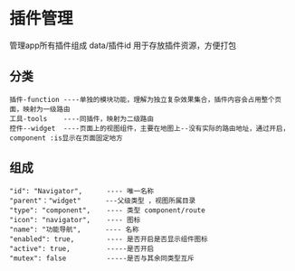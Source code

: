 # 插件管理
  管理app所有插件组成
  data/插件id 用于存放插件资源，方便打包
## 分类
    插件-function ----单独的模块功能，理解为独立复杂效果集合，插件内容会占用整个页面，映射为一级路由
    工具-tools    ----同插件，映射为二级路由
    控件--widget  ----页面上的视图组件，主要在地图上--没有实际的路由地址，通过开启，component :is显示在页面固定地方

## 组成
    "id": "Navigator",      ---- 唯一名称
    "parent"："widget"      ---父级类型 ，视图所属目录
    "type": "component",    ---- 类型 component/route
    "icon": "navigator",    ---- 图标    
    "name": "功能导航",      ---- 名称
    "enabled": true,        ---- 是否开启是否显示组件图标
    "active": true,         -----是否开启
    "mutex": false          -----是否与其余同类型互斥